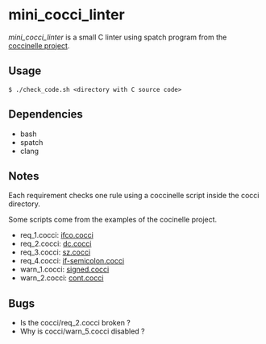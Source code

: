 # mini_cocci_linter
*mini_cocci_linter* is a small C linter using spatch program from the [coccinelle project](https://github.com/coccinelle/coccinelle).

## Usage

```console
$ ./check_code.sh <directory with C source code>
```

## Dependencies

* bash
* spatch
* clang

## Notes

Each requirement checks one rule using a coccinelle script inside the cocci
directory.

Some scripts come from the examples of the cocinelle project.
* req_1.cocci: [ifco.cocci](https://github.com/coccinelle/coccinellery/tree/master/ifcol/ifcol.cocci)
* req_2.cocci: [dc.cocci](https://github.com/coccinelle/coccinellery/blob/master/double_call/dc.cocci)
* req_3.cocci: [sz.cocci](https://github.com/coccinelle/coccinellery/blob/master/sz/sz.cocci)
* req_4.cocci: [if-semicolon.cocci](https://github.com/coccinelle/coccinellery/blob/master/if-semicolon/if-semicolon.cocci)
* warn_1.cocci: [signed.cocci](https://github.com/coccinelle/coccinellery/blob/master/signed/signed.cocci)
* warn_2.cocci: [cont.cocci](https://github.com/coccinelle/coccinellery/blob/master/drop_continue/cont.cocci)

## Bugs

* Is the cocci/req_2.cocci broken ?
* Why is cocci/warn_5.cocci disabled ?
